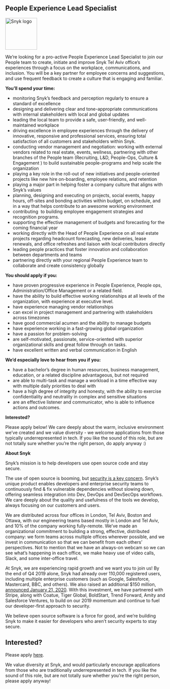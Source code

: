 People Experience Lead Specialist
---

<img src="https://res.cloudinary.com/snyk/image/upload/v1537345894/press-kit/brand/logo-black.png" width="100" alt="Snyk logo" />

<p><span style="font-weight: 400;">We’re looking for a </span><span style="font-weight: 400;">pro-active People Experience Lead Specialist</span><span style="font-weight: 400;"> to join our </span><span style="font-weight: 400;">People</span><span style="font-weight: 400;"> team to create, initiate and improve Snyk Tel Aviv office’s experiences through a focus on the workplace, communications, and inclusion. You will be a key partner for employee concerns and suggestions, and use frequent feedback to create a culture that is engaging and familiar. </span></p>
<p><strong>You’ll spend your time:</strong></p>
<ul>
<li style="font-weight: 400;"><span style="font-weight: 400;">monitoring Snyk’s feedback and perception regularly to ensure a standard of excellence </span></li>
<li style="font-weight: 400;"><span style="font-weight: 400;">designing and delivering clear and tone-appropriate communications with internal stakeholders with local and global updates</span></li>
<li style="font-weight: 400;"><span style="font-weight: 400;">leading the local team to provide a safe, user-friendly, and well-maintained workplace</span></li>
<li style="font-weight: 400;"><span style="font-weight: 400;">driving excellence in employee experiences through the delivery of innovative, responsive and professional services, ensuring total satisfaction of all customers and stakeholders within Snyk.</span></li>
<li style="font-weight: 400;"><span style="font-weight: 400;">conducting vendor management and negotiation: working with external vendors related to real estate, events, wellness, partnering with other branches of the People team (Recruiting, L&amp;D, People-Ops, Culture &amp; Engagement ) to build sustainable people-programs and help scale the organization</span></li>
<li style="font-weight: 400;"><span style="font-weight: 400;">playing a key role in the roll-out of new initiatives and people-oriented projects like new hire on-boarding, employee relations, and retention</span></li>
<li style="font-weight: 400;"><span style="font-weight: 400;">playing a major part in helping foster a company culture that aligns with Snyk’s values</span></li>
<li style="font-weight: 400;"><span style="font-weight: 400;">planning, designing and executing on projects, social events, happy hours, off-sites and bonding activities within budget, on schedule, and in a way that helps contribute to an awesome working environment</span></li>
<li style="font-weight: 400;"><span style="font-weight: 400;">contributing  to building employee engagement strategies and recognition programs.</span></li>
<li style="font-weight: 400;"><span style="font-weight: 400;">supporting the effective management of budgets and forecasting for the coming financial year</span></li>
<li style="font-weight: 400;"><span style="font-weight: 400;">working directly with the Head of People Experience on all real estate projects regarding headcount forecasting, new deliveries, lease renewals, and office refreshes and liaison with local contributors directly</span></li>
<li style="font-weight: 400;"><span style="font-weight: 400;">leading people practices that foster innovation and collaboration between departments and teams</span></li>
<li style="font-weight: 400;"><span style="font-weight: 400;">partnering directly with your regional People Experience team to collaborate and create consistency globally</span></li>
</ul>
<p><strong>You should apply if you:</strong></p>
<ul>
<li style="font-weight: 400;"><span style="font-weight: 400;">have proven progressive experience in People Experience, People ops, Administration/Office Management or a related field. </span></li>
<li style="font-weight: 400;"><span style="font-weight: 400;">have the </span><span style="font-weight: 400;">ability to build effective working relationships at all levels of the organization, with experience at executive level. </span></li>
<li style="font-weight: 400;"><span style="font-weight: 400;">have experience managing vendor relationships</span></li>
<li style="font-weight: 400;"><span style="font-weight: 400;">can excel in project management and partnering with stakeholders across timezones</span></li>
<li style="font-weight: 400;"><span style="font-weight: 400;">have good commercial acumen and the ability to manage budgets</span></li>
<li style="font-weight: 400;"><span style="font-weight: 400;">have experience working in a fast-growing global organization</span></li>
<li style="font-weight: 400;"><span style="font-weight: 400;">have a passion for problem-solving</span></li>
<li style="font-weight: 400;"><span style="font-weight: 400;">are self-motivated, passionate, service-oriented with superior organizational skills and great follow through on tasks.</span></li>
<li style="font-weight: 400;"><span style="font-weight: 400;">have excellent written and verbal communication in English</span></li>
</ul>
<p><strong>We’d especially love to hear from you if you:</strong></p>
<ul>
<li style="font-weight: 400;"><span style="font-weight: 400;">have a bachelor’s degree in human resources, business management, education, or a related discipline</span> <span style="font-weight: 400;">advantageous, but not required</span></li>
<li style="font-weight: 400;"><span style="font-weight: 400;">are able to multi-task and manage a workload in a time effective way with multiple daily priorities to deal with</span></li>
<li style="font-weight: 400;"><span style="font-weight: 400;">have a high degree of integrity and honesty, with the ability to exercise confidentiality and neutrality in complex and sensitive situations</span></li>
<li style="font-weight: 400;"><span style="font-weight: 400;">are an effective listener and communicator, who is able to influence actions and outcomes.</span></li>
</ul>
<p><strong>Interested?</strong></p>
<p><span style="font-weight: 400;">Please apply below! We care deeply about the warm, inclusive environment we’ve created and we value diversity - we welcome applications from those typically underrepresented in tech. If you like the sound of this role, but are not totally sure whether you’re the right person, do apply anyway :)</span></p>
<p><strong>About Snyk</strong></p>
<p><span style="font-weight: 400;">Snyk’s mission is to help developers use open source code and stay secure. </span></p>
<p><span style="font-weight: 400;">The use of open source is booming, but </span><a href="https://snyk.io/blog/devsecops-insights-2020/"><span style="font-weight: 400;">security is a key concern</span></a><span style="font-weight: 400;">. Snyk’s unique product enables developers and enterprise security teams to continuously find &amp; fix vulnerable dependencies without slowing down, offering seamless integration into Dev, DevOps and DevSecOps workflows. We care deeply about the quality and usefulness of the tools we develop, always focusing on our customers and users. </span></p>
<p><span style="font-weight: 400;">We are distributed across four offices in London, Tel Aviv, Boston and Ottawa, with our engineering teams based mostly in London and Tel Aviv, and 10% of the company working fully-remote. We’ve made an organizational commitment to building a strong, effective, distributed company: we form teams across multiple offices wherever possible, and we invest in communication so that we can benefit from each others’ perspectives. Not to mention that we have an always-on webcam so we can see what’s happening in each office, we make heavy use of video calls, Slack, and some inter-office travel.</span></p>
<p><span style="font-weight: 400;">At Snyk, we are experiencing rapid growth and we want you to join us! By the end of Q4 2019 alone, Snyk had already over 110,000 registered users, including multiple enterprise customers (such as Google, Salesforce, Mastercard, BBC, and others). We also raised an additional $150 million, </span><a href="https://snyk.io/blog/snyk-closes-150m/"><span style="font-weight: 400;">announced January 21, 2020</span></a><span style="font-weight: 400;">. With this investment, we have partnered with Stripe, along with Coatue, Tiger Global, BoldStart, Trend Forward, Amity and Salesforce Ventures, to build on our 2019 momentum and continue to fuel our developer-first approach to security. </span></p>
<p><span style="font-weight: 400;">We believe open source software is a force for good, and we’re building Snyk to make it easier for developers who aren’t security experts to stay secure.</span></p>

Interested?
---

Please apply [here](https://boards.greenhouse.io/snyk/jobs/4184192002#app).

We value diversity at Snyk, and would particularly encourage applications from those who are traditionally underrepresented in tech.
If you like the sound of this role, but are not totally sure whether you’re the right person, please apply anyway!
